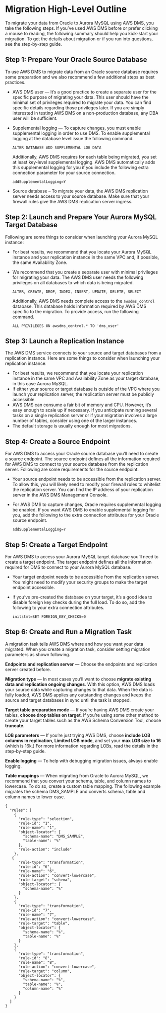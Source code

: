 # Migration High\-Level Outline<a name="chap-on-premoracle2aurora.quickstart"></a>

To migrate your data from Oracle to Aurora MySQL using AWS DMS, you take the following steps\. If you’ve used AWS DMS before or prefer clicking a mouse to reading, the following summary should help you kick\-start your migration\. To get the details about migration or if you run into questions, see the step\-by\-step guide\.

## Step 1: Prepare Your Oracle Source Database<a name="chap-on-premoracle2aurora.quickstart.stepone"></a>

To use AWS DMS to migrate data from an Oracle source database requires some preparation and we also recommend a few additional steps as best practices\.
+  AWS DMS user — It’s a good practice to create a separate user for the specific purpose of migrating your data\. This user should have the minimal set of privileges required to migrate your data\. You can find specific details regarding those privileges later\. If you are simply interested in testing AWS DMS on a non\-production database, any DBA user will be sufficient\.
+ Supplemental logging — To capture changes, you must enable supplemental logging in order to use DMS\. To enable supplemental logging at the database level issue the following command\.

  ```
  ALTER DATABASE ADD SUPPLEMENTAL LOG DATA
  ```

  Additionally, AWS DMS requires for each table being migrated, you set at least key\-level supplemental logging\. AWS DMS automatically adds this supplemental logging for you if you include the following extra connection parameter for your source connection\.

  ```
  addSupplementalLogging=Y
  ```
+ Source database – To migrate your data, the AWS DMS replication server needs access to your source database\. Make sure that your firewall rules give the AWS DMS replication server ingress\.

## Step 2: Launch and Prepare Your Aurora MySQL Target Database<a name="chap-on-premoracle2aurora.quickstart.steptwo"></a>

Following are some things to consider when launching your Aurora MySQL instance:
+ For best results, we recommend that you locate your Aurora MySQL instance and your replication instance in the same VPC and, if possible, the same Availability Zone\.
+ We recommend that you create a separate user with minimal privileges for migrating your data\. The AWS DMS user needs the following privileges on all databases to which data is being migrated\.

  ```
  ALTER, CREATE, DROP, INDEX, INSERT, UPDATE, DELETE, SELECT
  ```

  Additionally, AWS DMS needs complete access to the `awsdms_control` database\. This database holds information required by AWS DMS specific to the migration\. To provide access, run the following command\.

  ```
  ALL PRIVILEGES ON awsdms_control.* TO 'dms_user'
  ```

## Step 3: Launch a Replication Instance<a name="chap-on-premoracle2aurora.quickstart.stepthree"></a>

The AWS DMS service connects to your source and target databases from a replication instance\. Here are some things to consider when launching your replication instance:
+ For best results, we recommend that you locate your replication instance in the same VPC and Availability Zone as your target database, in this case Aurora MySQL\.
+ If either your source or target database is outside of the VPC where you launch your replication server, the replication server must be publicly accessible\.
+  AWS DMS can consume a fair bit of memory and CPU\. However, it’s easy enough to scale up if necessary\. If you anticipate running several tasks on a single replication server or if your migration involves a large number of tables, consider using one of the larger instances\.
+ The default storage is usually enough for most migrations\.

## Step 4: Create a Source Endpoint<a name="chap-on-premoracle2aurora.quickstart.stepfour"></a>

For AWS DMS to access your Oracle source database you’ll need to create a source endpoint\. The source endpoint defines all the information required for AWS DMS to connect to your source database from the replication server\. Following are some requirements for the source endpoint\.
+ Your source endpoint needs to be accessible from the replication server\. To allow this, you will likely need to modify your firewall rules to whitelist the replication server\. You can find the IP address of your replication server in the AWS DMS Management Console\.
+ For AWS DMS to capture changes, Oracle requires supplemental logging be enabled\. If you want AWS DMS to enable supplemental logging for you, add the following to the extra connection attributes for your Oracle source endpoint\.

  ```
  addSupplementalLogging=Y
  ```

## Step 5: Create a Target Endpoint<a name="chap-on-premoracle2aurora.quickstart.stepfive"></a>

For AWS DMS to access your Aurora MySQL target database you’ll need to create a target endpoint\. The target endpoint defines all the information required for DMS to connect to your Aurora MySQL database\.
+ Your target endpoint needs to be accessible from the replication server\. You might need to modify your security groups to make the target endpoint accessible\.
+ If you’ve pre\-created the database on your target, it’s a good idea to disable foreign key checks during the full load\. To do so, add the following to your extra connection attributes\.

  ```
  initstmt=SET FOREIGN_KEY_CHECKS=0
  ```

## Step 6: Create and Run a Migration Task<a name="chap-on-premoracle2aurora.quickstart.stepsix"></a>

A migration task tells AWS DMS where and how you want your data migrated\. When you create a migration task, consider setting migration parameters as shown following\.

 **Endpoints and replication server** — Choose the endpoints and replication server created before\.

 **Migration type** — In most cases you’ll want to choose **migrate existing data and replication ongoing changes**\. With this option, AWS DMS loads your source data while capturing changes to that data\. When the data is fully loaded, AWS DMS applies any outstanding changes and keeps the source and target databases in sync until the task is stopped\.

 **Target table preparation mode** — If you’re having AWS DMS create your tables, **choose drop tables on target**\. If you’re using some other method to create your target tables such as the AWS Schema Conversion Tool, choose **truncate\.** 

 **LOB parameters** — If you’re just trying AWS DMS, choose **include LOB columns in replication**, **Limited LOB mode**, and set your **max LOB size to 16** \(which is 16k\.\) For more information regarding LOBs, read the details in the step\-by\-step guide\.

 **Enable logging** — To help with debugging migration issues, always enable logging\.

 **Table mappings** — When migrating from Oracle to Aurora MySQL, we recommend that you convert your schema, table, and column names to lowercase\. To do so, create a custom table mapping\. The following example migrates the schema DMS\_SAMPLE and converts schema, table and column names to lower case\.

```
{
  "rules": [
    {
      "rule-type": "selection",
      "rule-id": "1",
      "rule-name": "1",
      "object-locator": {
        "schema-name": "DMS_SAMPLE",
        "table-name": "%"
      },
      "rule-action": "include"
    },
   {
      "rule-type": "transformation",
      "rule-id": "6",
      "rule-name": "6",
      "rule-action": "convert-lowercase",
      "rule-target": "schema",
      "object-locator": {
        "schema-name": "%"
      }
    },
    {
      "rule-type": "transformation",
      "rule-id": "7",
      "rule-name": "7",
      "rule-action": "convert-lowercase",
      "rule-target": "table",
      "object-locator": {
        "schema-name": "%",
        "table-name": "%"
      }
    },
    {
      "rule-type": "transformation",
      "rule-id": "8",
      "rule-name": "8",
      "rule-action": "convert-lowercase",
      "rule-target": "column",
      "object-locator": {
        "schema-name": "%",
        "table-name": "%",
        "column-name": "%"
      }
    }
  ]
}
```